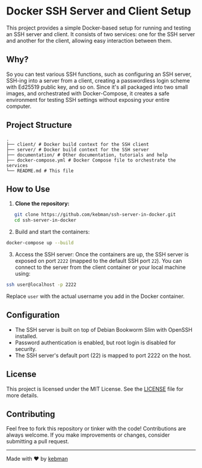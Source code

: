 # Docker SSH Server and Client Setup

This project provides a simple Docker-based setup for running and testing an SSH server and client. It consists of two services: one for the SSH server and another for the client, allowing easy interaction between them.

## Why?

So you can test various SSH functions, such as configuring an SSH server, SSH-ing into a server from a client, creating a passwordless login scheme with Ed25519 public key, and so on. Since it's all packaged into two small images, and orchestrated with Docker-Compose, it creates a safe environment for testing SSH settings without exposing your entire computer.

## Project Structure

```
. 
├── client/ # Docker build context for the SSH client 
├── server/ # Docker build context for the SSH server
├── documentation/ # Other documentation, tutorials and help
├── docker-compose.yml # Docker Compose file to orchestrate the services 
└── README.md # This file
```

## How to Use

1. **Clone the repository:**

```bash
   git clone https://github.com/kebman/ssh-server-in-docker.git
   cd ssh-server-in-docker
```

2. Build and start the containers:

```Bash
docker-compose up --build
```

3. Access the SSH server: Once the containers are up, the SSH server is exposed on port `2222` (mapped to the default SSH port `22`). You can connect to the server from the client container or your local machine using:

```Bash
ssh user@localhost -p 2222
```

Replace `user` with the actual username you add in the Docker container.

## Configuration

- The SSH server is built on top of Debian Bookworm Slim with OpenSSH installed.
- Password authentication is enabled, but root login is disabled for security.
- The SSH server's default port (22) is mapped to port 2222 on the host.

## License

This project is licensed under the MIT License. See the [LICENSE](LICENSE) file for more details.

## Contributing

Feel free to fork this repository or tinker with the code! Contributions are always welcome. If you make improvements or changes, consider submitting a pull request.

---

Made with ❤️ by [kebman](https://github.com/kebman)
